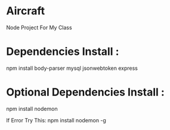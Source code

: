 # Aircraft
Node Project For My Class
# Dependencies Install :
npm install body-parser mysql jsonwebtoken express

# Optional Dependencies Install :
 npm install nodemon
 
If Error Try This:
npm install nodemon -g
